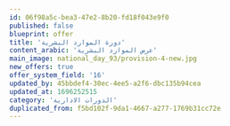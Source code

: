 ```yaml
---
id: 06f98a5c-bea3-47e2-8b20-fd18f043e9f0
published: false
blueprint: offer
title: 'دورة الموارد البشرية'
content_arabic: 'عرض الموارد البشرية'
main_image: national_day_93/provision-4-new.jpg
new_offers: true
offer_system_field: '16'
updated_by: 45bbdef4-30ec-4ee5-a2f6-dbc135b94cea
updated_at: 1696252515
category: 'الدورات الادارية'
duplicated_from: f5bd102f-9da1-4667-a277-1769b31cc72e
---
```


